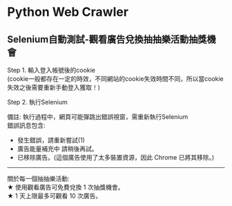 # Python Web Crawler
## Selenium自動測試-觀看廣告兌換抽抽樂活動抽獎機會
Step 1. 輸入登入帳號後的cookie  
(cookie一般都存在一定的時效，不同網站的cookie失效時間不同，所以當cookie失效之後需要重新手動登入獲取！)

Step 2. 執行Selenium

備註: 執行過程中，網頁可能彈跳出錯誤視窗，需重新執行Selenium  
錯誤訊息包含:  
* 發生錯誤，請重新嘗試(1)
* 廣告能量補充中 請稍後再試。
* 已移除廣告。(這個廣告使用了太多裝置資源，因此 Chrome 已將其移除。)
---
關於每一個抽抽樂活動:  
★ 使用觀看廣告可免費兌換 1 次抽獎機會。  
★ 1 天上限最多可觀看 10 次廣告。




